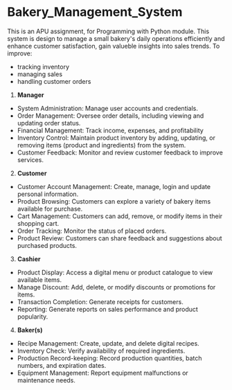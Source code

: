 # Bakery_Management_System
This is an APU assignment, for Programming with Python module.
This system is design to manage a small bakery's daily operations efficiently and enhance customer satisfaction, gain valueble insights into sales trends.
To improve:
- tracking inventory
- managing sales
- handling customer orders

1. **Manager**
- System Administration: Manage user accounts and credentials. 
- Order Management: Oversee order details, including viewing and updating order 
status. 
- Financial Management: Track income, expenses, and profitability 
- Inventory Control: Maintain product inventory by adding, updating, or removing 
items (product and ingredients) from the system. 
- Customer Feedback: Monitor and review customer feedback to improve services.

2. **Customer**
- Customer Account Management: Create, manage, login and update personal 
information. 
- Product Browsing: Customers can explore a variety of bakery items available for 
purchase.  
- Cart Management: Customers can add, remove, or modify items in their shopping 
cart. 
- Order Tracking: Monitor the status of placed orders. 
- Product Review: Customers can share feedback and suggestions about purchased 
products.

3. **Cashier**
- Product Display: Access a digital menu or product catalogue to view available items. 
- Manage Discount: Add, delete, or modify discounts or promotions for items. 
- Transaction Completion: Generate receipts for customers. 
- Reporting: Generate reports on sales performance and product popularity.

4. **Baker(s)**
- Recipe Management: Create, update, and delete digital recipes. 
- Inventory Check: Verify availability of required ingredients. 
- Production Record-keeping: Record production quantities, batch numbers, and 
expiration dates. 
- Equipment Management: Report equipment malfunctions or maintenance needs.
